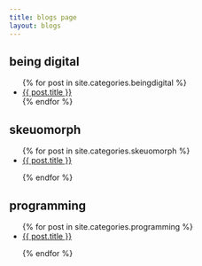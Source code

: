 ```yaml
---
title: blogs page
layout: blogs
---
```

<div>
    <h2>being digital</h2>
    <ul>
    {% for post in site.categories.beingdigital %}
        <li>
        <a href="{{ post.url }}">{{ post.title }}</a>
        </li>
        <!-- <p>
        {{post.content}}
        </p> -->
    {% endfor %}
    </ul>
</div>
<div >
    <h2>skeuomorph</h2>
    <ul>
    {% for post in site.categories.skeuomorph %}
        <li>
        <a href="{{ post.url }}">{{ post.title }}</a>
        </li>
        <p>
        <!-- {{post.content}} -->
        </p>
    {% endfor %}
    </ul>
</div>
<div >
    <h2>programming</h2>
    <ul>
    {% for post in site.categories.programming %}
        <li>
        <a href="{{ post.url }}">{{ post.title }}</a>
        </li>
        <p>
        <!-- {{post.content}} -->
        </p>
    {% endfor %}
    </ul>
</div>